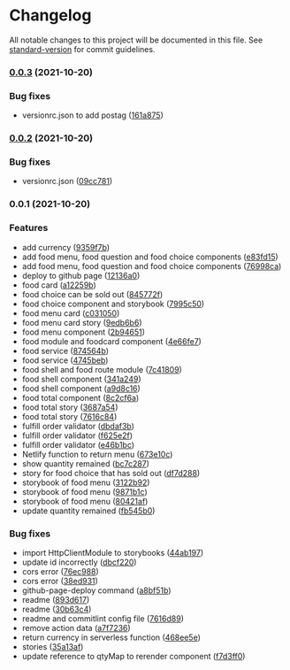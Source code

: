 # Changelog

All notable changes to this project will be documented in this file. See [standard-version](https://github.com/conventional-changelog/standard-version) for commit guidelines.

### [0.0.3](https://github.com/railsstudent/ng-spanish-menu/compare/0.0.2...0.0.3) (2021-10-20)


### Bug fixes

* versionrc.json to add postag ([161a875](https://github.com/railsstudent/ng-spanish-menu/commit/161a8759b269c2de74a906623d312d77afb0615c))

### [0.0.2](https://github.com/railsstudent/ng-spanish-menu/compare/0.0.1...0.0.2) (2021-10-20)


### Bug fixes

* versionrc.json ([09cc781](https://github.com/railsstudent/ng-spanish-menu/commit/09cc78101dcb39d4aba5532b263a3672140fea18))

### 0.0.1 (2021-10-20)

### Features

- add currency ([9359f7b](https://github.com/railsstudent/ng-spanish-menu/commit/9359f7b0367b7b8ea96dc3ad1bd7ff9f06490d70))
- add food menu, food question and food choice components ([e83fd15](https://github.com/railsstudent/ng-spanish-menu/commit/e83fd1546d203db90a2896cf9b3748fe5a7608cc))
- add food menu, food question and food choice components ([76998ca](https://github.com/railsstudent/ng-spanish-menu/commit/76998cadc08c24c333fc50dc33bd70a82ba050f0))
- deploy to github page ([12136a0](https://github.com/railsstudent/ng-spanish-menu/commit/12136a0a0193e5126a574d257a678a801013ff7b))
- food card ([a12259b](https://github.com/railsstudent/ng-spanish-menu/commit/a12259bcaed0583259c38db1fb9e2e791cf7b2b0))
- food choice can be sold out ([845772f](https://github.com/railsstudent/ng-spanish-menu/commit/845772f2ef691a55e2d3a087bf76cf692cc4341f))
- food choice component and storybook ([7995c50](https://github.com/railsstudent/ng-spanish-menu/commit/7995c500ceb9518dc554291a23993c279b42b474))
- food menu card ([c031050](https://github.com/railsstudent/ng-spanish-menu/commit/c0310501921d61324f95c575061250c837ac943b))
- food menu card story ([9edb6b6](https://github.com/railsstudent/ng-spanish-menu/commit/9edb6b60046529fe14450535d19a94cca3738d82))
- food menu component ([2b94651](https://github.com/railsstudent/ng-spanish-menu/commit/2b946514f4eb5b639786178105ca0a59b8c05d00))
- food module and foodcard component ([4e66fe7](https://github.com/railsstudent/ng-spanish-menu/commit/4e66fe7a7d0247c45d45f3ca13b6852631f83983))
- food service ([874564b](https://github.com/railsstudent/ng-spanish-menu/commit/874564b67ddc264ec316b4e0180acb587e5a22b5))
- food service ([4745beb](https://github.com/railsstudent/ng-spanish-menu/commit/4745bebfa17da35fab63188256a797a56a614d84))
- food shell and food route module ([7c41809](https://github.com/railsstudent/ng-spanish-menu/commit/7c4180977c7f20ca8f838b9ba844ffc057c1a0b0))
- food shell component ([341a249](https://github.com/railsstudent/ng-spanish-menu/commit/341a249bf95e2c1573e56f5e1b397daab68e66af))
- food shell component ([a9d8c16](https://github.com/railsstudent/ng-spanish-menu/commit/a9d8c166c5521a240f93dc4b8a2561e1472a1279))
- food total component ([8c2cf6a](https://github.com/railsstudent/ng-spanish-menu/commit/8c2cf6aed65e8dbbf60fd74335074aebf33c6a78))
- food total story ([3687a54](https://github.com/railsstudent/ng-spanish-menu/commit/3687a545fe55c598452b71ad8f2d09de3b285cec))
- food total story ([7616c84](https://github.com/railsstudent/ng-spanish-menu/commit/7616c845f0f3ed9123229fac72d7485490f850f2))
- fulfill order validator ([dbdaf3b](https://github.com/railsstudent/ng-spanish-menu/commit/dbdaf3bb66b4792ecf40a7d3c46c2035b1beaebb))
- fulfill order validator ([f625e2f](https://github.com/railsstudent/ng-spanish-menu/commit/f625e2f487a3914c146a4e6e19f3e33476d84d99))
- fulfill order validator ([e46b1bc](https://github.com/railsstudent/ng-spanish-menu/commit/e46b1bccbdacd78aabaa8bf98c5bdf82374cf0af))
- Netlify function to return menu ([673e10c](https://github.com/railsstudent/ng-spanish-menu/commit/673e10cd986caac2160b50183fc0df4c6a769323))
- show quantity remained ([bc7c287](https://github.com/railsstudent/ng-spanish-menu/commit/bc7c2876f09de1c5a73103e10467bbd9c3f18bc4))
- story for food choice that has sold out ([df7d288](https://github.com/railsstudent/ng-spanish-menu/commit/df7d28899daf32353cced50619d9f594a72f276b))
- storybook of food menu ([3122b92](https://github.com/railsstudent/ng-spanish-menu/commit/3122b920f63f73b4e239fea612eee3cf7e9cdbf4))
- storybook of food menu ([9871b1c](https://github.com/railsstudent/ng-spanish-menu/commit/9871b1ca8bed00d80927705746b4384f3e87f98d))
- storybook of food menu ([80421af](https://github.com/railsstudent/ng-spanish-menu/commit/80421af6b19ee8a91b100c6e4877a30266817c15))
- update quantity remained ([fb545b0](https://github.com/railsstudent/ng-spanish-menu/commit/fb545b0142e084e2583ec3f17f6d6fed2886f49b))

### Bug fixes

- import HttpClientModule to storybooks ([44ab197](https://github.com/railsstudent/ng-spanish-menu/commit/44ab197921baab91c5e73f1f0126d01a826290b5))
- update id incorrectly ([dbcf220](https://github.com/railsstudent/ng-spanish-menu/commit/dbcf22022c4084424524fb12770214e02271d4bc))
- cors error ([76ec988](https://github.com/railsstudent/ng-spanish-menu/commit/76ec988cb4691c0edd9af74001348612fa267049))
- cors error ([38ed931](https://github.com/railsstudent/ng-spanish-menu/commit/38ed931a85eee48fd27a1978d10d23641d149eb3))
- github-page-deploy command ([a8bf51b](https://github.com/railsstudent/ng-spanish-menu/commit/a8bf51b703a3ab1b2ff238d138e453ca90627f76))
- readme ([893d617](https://github.com/railsstudent/ng-spanish-menu/commit/893d6173072fa05c81e22ab498134ddf6893f1af))
- readme ([30b63c4](https://github.com/railsstudent/ng-spanish-menu/commit/30b63c47dfd99384ba156b533568e5f9acaf50aa))
- readme and commitlint config file ([7616d89](https://github.com/railsstudent/ng-spanish-menu/commit/7616d89051e2478a72565c960e23dc2044a00215))
- remove action data ([a7f7236](https://github.com/railsstudent/ng-spanish-menu/commit/a7f7236de108d58554981b28c9692426b0ee2466))
- return currency in serverless function ([468ee5e](https://github.com/railsstudent/ng-spanish-menu/commit/468ee5e2e4f554d30b56b6905d46d1c322c1a451))
- stories ([35a13af](https://github.com/railsstudent/ng-spanish-menu/commit/35a13af681b7a4d311e7f550d1b876d6695348ee))
- update reference to qtyMap to rerender component ([f7d3ff0](https://github.com/railsstudent/ng-spanish-menu/commit/f7d3ff0bbfef85ea9cb176dec41d6177af3cfee6))
